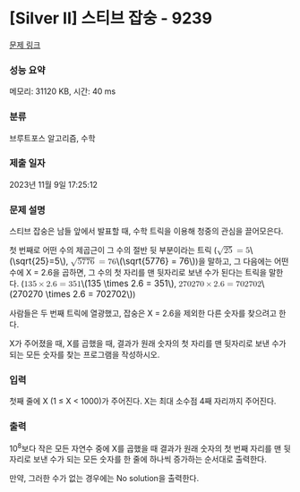 # [Silver II] 스티브 잡숭 - 9239 

[문제 링크](https://www.acmicpc.net/problem/9239) 

### 성능 요약

메모리: 31120 KB, 시간: 40 ms

### 분류

브루트포스 알고리즘, 수학

### 제출 일자

2023년 11월 9일 17:25:12

### 문제 설명

<p>스티브 잡숭은 남들 앞에서 발표할 때, 수학 트릭을 이용해 청중의 관심을 끌어모은다.</p>

<p>첫 번째로 어떤 수의 제곱근이 그 수의 절반 뒷 부분이라는 트릭 (<mjx-container class="MathJax" jax="CHTML" style="font-size: 109%; position: relative;"><mjx-math class="MJX-TEX" aria-hidden="true"><mjx-msqrt><mjx-sqrt><mjx-surd><mjx-mo class="mjx-n"><mjx-c class="mjx-c221A"></mjx-c></mjx-mo></mjx-surd><mjx-box style="padding-top: 0.163em;"><mjx-mn class="mjx-n"><mjx-c class="mjx-c32"></mjx-c><mjx-c class="mjx-c35"></mjx-c></mjx-mn></mjx-box></mjx-sqrt></mjx-msqrt><mjx-mo class="mjx-n" space="4"><mjx-c class="mjx-c3D"></mjx-c></mjx-mo><mjx-mn class="mjx-n" space="4"><mjx-c class="mjx-c35"></mjx-c></mjx-mn></mjx-math><mjx-assistive-mml unselectable="on" display="inline"><math xmlns="http://www.w3.org/1998/Math/MathML"><msqrt><mn>25</mn></msqrt><mo>=</mo><mn>5</mn></math></mjx-assistive-mml><span aria-hidden="true" class="no-mathjax mjx-copytext">\(\sqrt{25}=5\)</span></mjx-container>, <mjx-container class="MathJax" jax="CHTML" style="font-size: 109%; position: relative;"><mjx-math class="MJX-TEX" aria-hidden="true"><mjx-msqrt><mjx-sqrt><mjx-surd><mjx-mo class="mjx-n"><mjx-c class="mjx-c221A"></mjx-c></mjx-mo></mjx-surd><mjx-box style="padding-top: 0.158em;"><mjx-mn class="mjx-n"><mjx-c class="mjx-c35"></mjx-c><mjx-c class="mjx-c37"></mjx-c><mjx-c class="mjx-c37"></mjx-c><mjx-c class="mjx-c36"></mjx-c></mjx-mn></mjx-box></mjx-sqrt></mjx-msqrt><mjx-mo class="mjx-n" space="4"><mjx-c class="mjx-c3D"></mjx-c></mjx-mo><mjx-mn class="mjx-n" space="4"><mjx-c class="mjx-c37"></mjx-c><mjx-c class="mjx-c36"></mjx-c></mjx-mn></mjx-math><mjx-assistive-mml unselectable="on" display="inline"><math xmlns="http://www.w3.org/1998/Math/MathML"><msqrt><mn>5776</mn></msqrt><mo>=</mo><mn>76</mn></math></mjx-assistive-mml><span aria-hidden="true" class="no-mathjax mjx-copytext">\(\sqrt{5776} = 76\)</span></mjx-container>)을 말하고, 그 다음에는 어떤 수에 X = 2.6을 곱하면, 그 수의 첫 자리를 맨 뒷자리로 보낸 수가 된다는 트릭을 말한다. (<mjx-container class="MathJax" jax="CHTML" style="font-size: 109%; position: relative;"><mjx-math class="MJX-TEX" aria-hidden="true"><mjx-mn class="mjx-n"><mjx-c class="mjx-c31"></mjx-c><mjx-c class="mjx-c33"></mjx-c><mjx-c class="mjx-c35"></mjx-c></mjx-mn><mjx-mo class="mjx-n" space="3"><mjx-c class="mjx-cD7"></mjx-c></mjx-mo><mjx-mn class="mjx-n" space="3"><mjx-c class="mjx-c32"></mjx-c><mjx-c class="mjx-c2E"></mjx-c><mjx-c class="mjx-c36"></mjx-c></mjx-mn><mjx-mo class="mjx-n" space="4"><mjx-c class="mjx-c3D"></mjx-c></mjx-mo><mjx-mn class="mjx-n" space="4"><mjx-c class="mjx-c33"></mjx-c><mjx-c class="mjx-c35"></mjx-c><mjx-c class="mjx-c31"></mjx-c></mjx-mn></mjx-math><mjx-assistive-mml unselectable="on" display="inline"><math xmlns="http://www.w3.org/1998/Math/MathML"><mn>135</mn><mo>×</mo><mn>2.6</mn><mo>=</mo><mn>351</mn></math></mjx-assistive-mml><span aria-hidden="true" class="no-mathjax mjx-copytext">\(135 \times 2.6 = 351\)</span></mjx-container>, <mjx-container class="MathJax" jax="CHTML" style="font-size: 109%; position: relative;"><mjx-math class="MJX-TEX" aria-hidden="true"><mjx-mn class="mjx-n"><mjx-c class="mjx-c32"></mjx-c><mjx-c class="mjx-c37"></mjx-c><mjx-c class="mjx-c30"></mjx-c><mjx-c class="mjx-c32"></mjx-c><mjx-c class="mjx-c37"></mjx-c><mjx-c class="mjx-c30"></mjx-c></mjx-mn><mjx-mo class="mjx-n" space="3"><mjx-c class="mjx-cD7"></mjx-c></mjx-mo><mjx-mn class="mjx-n" space="3"><mjx-c class="mjx-c32"></mjx-c><mjx-c class="mjx-c2E"></mjx-c><mjx-c class="mjx-c36"></mjx-c></mjx-mn><mjx-mo class="mjx-n" space="4"><mjx-c class="mjx-c3D"></mjx-c></mjx-mo><mjx-mn class="mjx-n" space="4"><mjx-c class="mjx-c37"></mjx-c><mjx-c class="mjx-c30"></mjx-c><mjx-c class="mjx-c32"></mjx-c><mjx-c class="mjx-c37"></mjx-c><mjx-c class="mjx-c30"></mjx-c><mjx-c class="mjx-c32"></mjx-c></mjx-mn></mjx-math><mjx-assistive-mml unselectable="on" display="inline"><math xmlns="http://www.w3.org/1998/Math/MathML"><mn>270270</mn><mo>×</mo><mn>2.6</mn><mo>=</mo><mn>702702</mn></math></mjx-assistive-mml><span aria-hidden="true" class="no-mathjax mjx-copytext">\(270270 \times 2.6 = 702702\)</span></mjx-container>)</p>

<p>사람들은 두 번째 트릭에 열광했고, 잡숭은 X = 2.6을 제외한 다른 숫자를 찾으려고 한다.</p>

<p>X가 주어졌을 때, X를 곱했을 때, 결과가 원래 숫자의 첫 자리를 맨 뒷자리로 보낸 수가 되는 모든 숫자를 찾는 프로그램을 작성하시오.</p>

### 입력 

 <p>첫째 줄에 X (1 ≤ X < 1000)가 주어진다. X는 최대 소수점 4째 자리까지 주어진다.</p>

### 출력 

 <p>10<sup>8</sup>보다 작은 모든 자연수 중에 X를 곱했을 때 결과가 원래 숫자의 첫 번째 자리를 맨 뒷자리로 보낸 수가 되는 모든 숫자를 한 줄에 하나씩 증가하는 순서대로 출력한다.</p>

<p>만약, 그러한 수가 없는 경우에는 No solution을 출력한다.</p>

